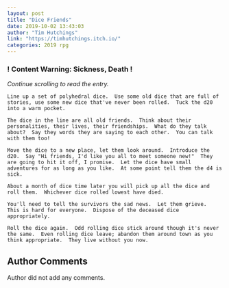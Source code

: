 ```yaml
---
layout: post
title: "Dice Friends"
date: 2019-10-02 13:43:03
author: "Tim Hutchings"
link: "https://timhutchings.itch.io/"
categories: 2019 rpg
---
```

<div id="warning"><div id="content"><h3><strong>! Content Warning: Sickness, Death !</strong></h3><i>Continue scrolling to read the entry.</i></div></div>
 
```
Line up a set of polyhedral dice.  Use some old dice that are full of stories, use some new dice that've never been rolled.  Tuck the d20 into a warm pocket.

The dice in the line are all old friends.  Think about their personalities, their lives, their friendships.  What do they talk about?  Say they words they are saying to each other.  You can talk with them too!

Move the dice to a new place, let them look around.  Introduce the d20.  Say "Hi friends, I'd like you all to meet someone new!"  They are going to hit it off, I promise.  Let the dice have small adventures for as long as you like.  At some point tell them the d4 is sick.

About a month of dice time later you will pick up all the dice and roll them.  Whichever dice rolled lowest have died.

You'll need to tell the survivors the sad news.  Let them grieve.  This is hard for everyone.  Dispose of the deceased dice appropriately.

Roll the dice again.  Odd rolling dice stick around though it's never the same.  Even rolling dice leave; abandon them around town as you think appropriate.  They live without you now.
```
## Author Comments
Author did not add any comments.

